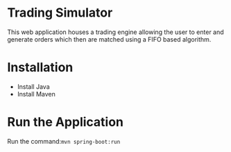 # Trading Simulator
This web application houses a trading engine allowing the user to enter and generate orders which then are matched using a FIFO based algorithm. 

# Installation
* Install Java
* Install Maven

# Run the Application
Run the command:`mvn spring-boot:run`

